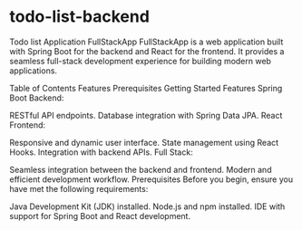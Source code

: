 # todo-list-backend
Todo list Application
FullStackApp
FullStackApp is a web application built with Spring Boot for the backend and React for the frontend. It provides a seamless full-stack development experience for building modern web applications.

Table of Contents
Features
Prerequisites
Getting Started
Features
Spring Boot Backend:

RESTful API endpoints.
Database integration with Spring Data JPA.
React Frontend:

Responsive and dynamic user interface.
State management using React Hooks.
Integration with backend APIs.
Full Stack:

Seamless integration between the backend and frontend.
Modern and efficient development workflow.
Prerequisites
Before you begin, ensure you have met the following requirements:

Java Development Kit (JDK) installed.
Node.js and npm installed.
IDE with support for Spring Boot and React development.
